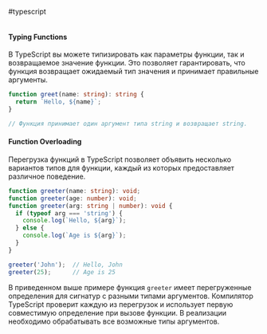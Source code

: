 #typescript 
```table-of-contents
```
#### Typing Functions

В TypeScript вы можете типизировать как параметры функции, так и возвращаемое значение функции. Это позволяет гарантировать, что функция возвращает ожидаемый тип значения и принимает правильные аргументы.

```typescript
function greet(name: string): string {
  return `Hello, ${name}`;
}

// Функция принимает один аргумент типа string и возвращает string.
```

#### Function Overloading

Перегрузка функций в TypeScript позволяет объявить несколько вариантов типов для функции, каждый из которых предоставляет различное поведение.

```typescript
function greeter(name: string): void;
function greeter(age: number): void;
function greeter(arg: string | number): void {
  if (typeof arg === 'string') {
    console.log(`Hello, ${arg}`);
  } else {
    console.log(`Age is ${arg}`);
  }
}

greeter('John');  // Hello, John
greeter(25);      // Age is 25
```

В приведенном выше примере функция `greeter` имеет перегруженные определения для сигнатур с разными типами аргументов. Компилятор TypeScript проверит каждую из перегрузок и использует первую совместимую определение при вызове функции. В реализации необходимо обрабатывать все возможные типы аргументов.